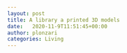 ```yaml
---
layout: post
title: A library a printed 3D models 
date:   2020-11-9T11:51:45+00:00
author: plonzari
categories: Living
---
```




<script src="https://embed.github.com/view/3d/plonzari/blog/assets/3D/Rodin.stl"></script>




